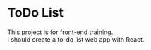 # ToDo List
This project is for front-end training.<br/>
I should create a to-do list web app with React.
